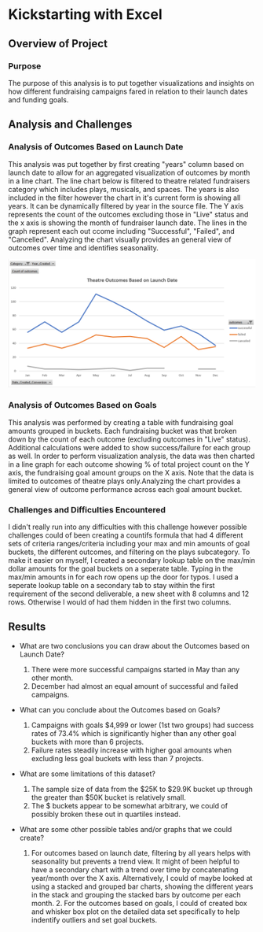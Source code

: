 # Kickstarting with Excel

## Overview of Project

### Purpose

The purpose of this analysis is to put together visualizations and insights on how different fundraising campaigns fared in relation to their launch dates and funding goals.  

## Analysis and Challenges

### Analysis of Outcomes Based on Launch Date

This analysis was put together by first creating "years" column based on launch date to allow for an aggregated visualization of outcomes by month in a line chart. The line chart below is filtered to theatre related fundraisers category which includes plays, musicals, and spaces.  The years is also included in the filter however the chart in it's current form is showing all years.  It can be dynamically filtered by year in the source file.   The Y axis represents the count of the outcomes excluding those in "Live" status and the x axis is showing the month of fundraiser launch date.  The lines in the graph represent each out ccome including "Successful", "Failed", and "Cancelled".  Analyzing the chart visually provides an general view of outcomes over time and identifies seasonality.

![](Theatre_Outcomes_vs_Launch.png)

### Analysis of Outcomes Based on Goals

This analysis was performed by creating a table with fundraising goal amounts grouped in buckets.  Each fundraising bucket was that broken down by the count of each outcome (excluding outcomes in "Live" status).  Additional calculations were added to show success/failure for each group as well.  In order to perform visualization analysis, the data was then charted in a line graph for each outcome showing % of total project count on the Y axis, the fundraising goal amount groups on the X axis.  Note that the data is limited to outcomes of theatre plays only.Analyzing the chart provides a general view of outcome performance across each goal amount bucket.

### Challenges and Difficulties Encountered

I didn't really run into any difficulties with this challenge however possible challenges could of been creating a countifs formula that had 4 different sets of criteria ranges/criteria including your max and min amounts of goal buckets, the different outcomes, and filtering on the plays subcategory.  To make it easier on myself, I created a secondary lookup table on the max/min dollar amounts for the goal buckets on a seperate table.  Typing in the max/min amounts in for each row opens up the door for typos.  I used a seperate lookup table on a secondary tab to stay within the first requirement of the second deliverable, a new sheet with 8 columns and 12 rows.  Otherwise I would of had them hidden in the first two columns.

## Results

- What are two conclusions you can draw about the Outcomes based on Launch Date?

	1. There were more successful campaigns started in May than any other month.
	2. December had almost an equal amount of successful and failed campaigns.

- What can you conclude about the Outcomes based on Goals?
	1. Campaigns with goals $4,999 or lower (1st two groups) had success rates of 73.4% which is significantly higher than any other goal buckets with more than 6 projects.  
	2. Failure rates steadily increase with higher goal amounts when excluding less goal buckets with less than 7 projects.

- What are some limitations of this dataset?
	1. The sample size of data from the $25K to $29.9K bucket up through the greater than $50K bucket is relatively small.
	2. The $ buckets appear to be somewhat arbitrary, we could of possibly broken these out in quartiles instead. 
 

- What are some other possible tables and/or graphs that we could create?

	1. For outcomes based on launch date, filtering by all years helps with seasonality but prevents a trend view.  It might of been helpful to have a secondary chart with a trend over time by concatenating year/month over the X axis.  Alternatively, I could of maybe looked at using a stacked and grouped bar charts, showing the different years in the stack and grouping the stacked bars by outcome per each month.
        2. For the outcomes based on goals, I could of created box and whisker box plot on the detailed data set specifically to help indentify outliers and set goal buckets.

